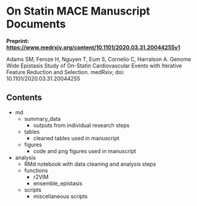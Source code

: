 # On Statin MACE Manuscript Documents

**Preprint: https://www.medrxiv.org/content/10.1101/2020.03.31.20044255v1**

Adams SM, Feroze H, Nguyen T, Eum S, Cornelio C, Harralson A. Genome Wide Epistasis
Study of On-Statin Cardiovascular Events with Iterative Feature Reduction and Selection.
medRxiv; doi: 10.1101/2020.03.31.20044255

## Contents

- md
    - summary_data
        - outputs from individual research steps
    - tables
        - cleaned tables used in manuscript
    - figures
        - code and png figures used in manuscript
- analysis
    - RMd notebook with data cleaning and analysis steps
    - functions
        - r2VIM
        - ensemble_epistasis
    - scripts
        - miscellaneous scripts


